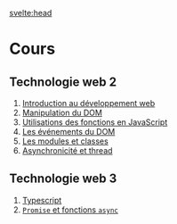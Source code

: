 <svelte:head>

<title>Cours - Johan Girod</title>
</svelte:head>

# Cours

## Technologie web 2

1. [Introduction au développement web](./tw2/1-intro-et-bases/)
2. [Manipulation du DOM](./tw2/2-manipulation-du-DOM/)
3. [Utilisations des fonctions en JavaScript](./tw2/3-fonctions/)
4. [Les événements du DOM](./tw2/4-evenements/)
5. [Les modules et classes](./tw2/5-modules-et-classes)
6. [Asynchronicité et thread](./tw2/6-asynchronicite-et-thread/)

## Technologie web 3

1. [Typescript](./tw3/1-typescript/)
2. [`Promise` et fonctions `async`](./tw3/2-async/)

<!--
1. [Utiliser un framework de serveur web (ExpressJS)](./tw3/3-expressJS)
2. [Ajouter une base de données dans une appli web](./tw3/4-web-and-SQL)
3. [Coder une API REST](./tw3/5-api-rest)
-->
